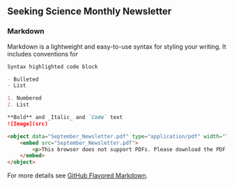 ## Seeking Science Monthly Newsletter

### Markdown

Markdown is a lightweight and easy-to-use syntax for styling your writing. It includes conventions for

```markdown
Syntax highlighted code block

- Bulleted
- List

1. Numbered
2. List

**Bold** and _Italic_ and `Code` text
![Image](src)

<object data="September_Newsletter.pdf" type="application/pdf" width="700px" height="700px">
    <embed src="September_Newsletter.pdf">
        <p>This browser does not support PDFs. Please download the PDF to view it: <a href="September_Newsletter.pdf">Download PDF</a>.</p>
    </embed>
</object>
```


For more details see [GitHub Flavored Markdown](https://guides.github.com/features/mastering-markdown/).
